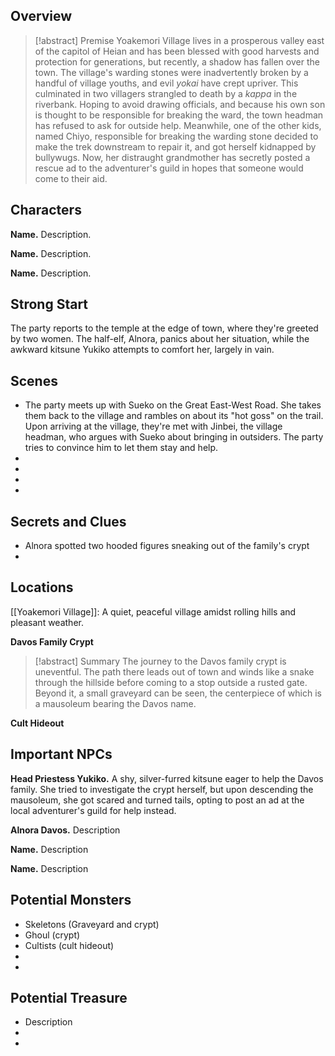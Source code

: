 ## Overview


> [!abstract] Premise
 Yoakemori Village lives in a prosperous valley east of the capitol of Heian and has been blessed with good harvests and protection for generations, but recently, a shadow has fallen over the town. The village's warding stones were inadvertently broken by a handful of village youths, and evil *yokai* have crept upriver. This culminated in two villagers strangled to death by a *kappa* in the riverbank. Hoping to avoid drawing officials, and because his own son is thought to be responsible for breaking the ward, the town headman has refused to ask for outside help. Meanwhile, one of the other kids, named Chiyo, responsible for breaking the warding stone decided to make the trek downstream to repair it, and got herself kidnapped by bullywugs. Now, her distraught grandmother has secretly posted a rescue ad to the adventurer's guild in hopes that someone would come to their aid.
 
 

## Characters  

  
**Name.** Description.  
  
**Name.** Description.  
  
**Name.** Description.  
  
## Strong Start  
  
The party reports to the temple at the edge of town, where they're greeted by two women. The half-elf, Alnora, panics about her situation, while the awkward kitsune Yukiko attempts to comfort her, largely in vain.
  
## Scenes  
  
* The party meets up with Sueko on the Great East-West Road. She takes them back to the village and rambles on about its "hot goss" on the trail. Upon arriving at the village, they're met with Jinbei, the village headman, who argues with Sueko about bringing in outsiders. The party tries to convince him to let them stay and help.
* 
*  
*  
*  
  
## Secrets and Clues  
  
* Alnora spotted two hooded figures sneaking out of the family's crypt
* 
  
## Locations  
  
[[Yoakemori Village]]: A quiet, peaceful village amidst rolling hills and pleasant weather.
  
**Davos Family Crypt**
> [!abstract] Summary
> The journey to the Davos family crypt is uneventful. The path there leads out of town and winds like a snake through the hillside before coming to a stop outside a rusted gate. Beyond it, a small graveyard can be seen, the centerpiece of which is a mausoleum bearing the Davos name.
  
**Cult Hideout**
  

  
## Important NPCs  
  
**Head Priestess Yukiko.** A shy, silver-furred kitsune eager to help the Davos family. She tried to investigate the crypt herself, but upon descending the mausoleum, she got scared and turned tails, opting to post an ad at the local adventurer's guild for help instead.
  
**Alnora Davos.** Description  
  
**Name.** Description  
  
**Name.** Description  
  
## Potential Monsters  
  
* Skeletons (Graveyard and crypt)
* Ghoul (crypt)
* Cultists (cult hideout)
* 
* 
## Potential Treasure  
  
* Description  
*  
* 